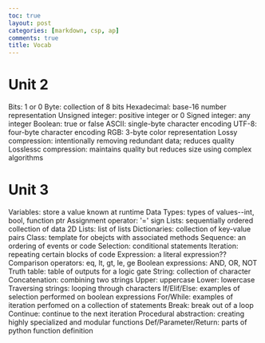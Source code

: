 ```yaml
---
toc: true
layout: post
categories: [markdown, csp, ap]
comments: true
title: Vocab
---
```


# Unit 2

Bits: 1 or 0
Byte: collection of 8 bits
Hexadecimal: base-16 number representation
Unsigned integer: positive integer or 0
Signed integer: any integer
Boolean: true or false
ASCII: single-byte character encoding
UTF-8: four-byte character encoding
RGB: 3-byte color representation
Lossy compression: intentionally removing redundant data; reduces quality
Losslessc compression: maintains quality but reduces size using complex algorithms

# Unit 3

Variables: store a value known at runtime
Data Types: types of values--int, bool, function ptr
Assignment operator: '=' sign
Lists: sequentially ordered collection of data
2D Lists: list of lists
Dictionaries: collection of key-value pairs
Class: template for obejcts with associated methods
Sequence: an ordering of events or code
Selection: conditional statements
Iteration: repeating certain blocks of code
Expression: a literal expression??
Comparison operators: eq, lt, gt, le, ge
Boolean expressions: AND, OR, NOT
Truth table: table of outputs for a logic gate
String: collection of character
Concatenation: combining two strings
Upper: uppercase
Lower: lowercase
Traversing strings: looping through characters
If/Elif/Else: examples of selection performed on boolean expressions
For/While: examples of iteration perfomed on a collection of statements
Break: break out of a loop
Continue: continue to the next iteration
Procedural abstraction: creating highly specialized and modular functions
Def/Parameter/Return: parts of python function definition
